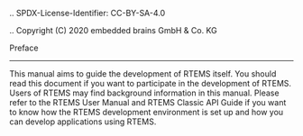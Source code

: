 .. SPDX-License-Identifier: CC-BY-SA-4.0

.. Copyright (C) 2020 embedded brains GmbH & Co. KG

Preface
*******

This manual aims to guide the development of RTEMS itself.  You should read this
document if you want to participate in the development of RTEMS.  Users of RTEMS
may find background information in this manual.  Please refer to the
RTEMS User Manual and RTEMS Classic API Guide if you want to know how the RTEMS
development environment is set up and how you can develop applications using
RTEMS.
